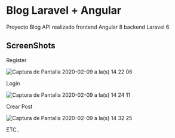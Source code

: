 # Blog Laravel + Angular

Proyecto Blog API realizado frontend Angular 8 backend Laravel 6

## ScreenShots

Register

![Captura de Pantalla 2020-02-09 a la(s) 14 22 06](https://user-images.githubusercontent.com/58574070/74106699-a28afb80-4b47-11ea-92ad-f04ceb7e2599.png)

Login

![Captura de Pantalla 2020-02-09 a la(s) 14 24 11](https://user-images.githubusercontent.com/58574070/74106736-d9f9a800-4b47-11ea-9a33-77f533bd296b.png)

Crear Post

![Captura de Pantalla 2020-02-09 a la(s) 14 32 25](https://user-images.githubusercontent.com/58574070/74106851-006c1300-4b49-11ea-989b-f50d19621ba7.png)

ETC..
